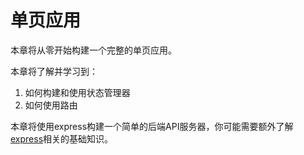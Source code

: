 # 单页应用

本章将从零开始构建一个完整的单页应用。

本章将了解并学习到：

1. 如何构建和使用状态管理器
2. 如何使用路由

本章将使用express构建一个简单的后端API服务器，你可能需要额外了解[express](http://expressjs.com/)相关的基础知识。

